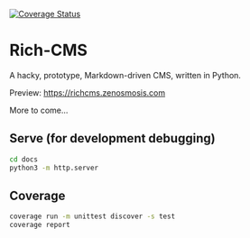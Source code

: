 
[![Coverage Status](https://coveralls.io/repos/github/jzombie/rich-cms/badge.svg)](https://coveralls.io/github/jzombie/rich-cms)

# Rich-CMS

A hacky, prototype, Markdown-driven CMS, written in Python.

Preview: https://richcms.zenosmosis.com

More to come...

## Serve (for development debugging)

```bash
cd docs
python3 -m http.server
```

## Coverage

```bash
coverage run -m unittest discover -s test
coverage report
```
